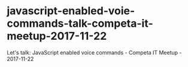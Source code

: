 # javascript-enabled-voie-commands-talk-competa-it-meetup-2017-11-22
Let's talk: JavaScript enabled voice commands - Competa IT Meetup - 2017-11-22
